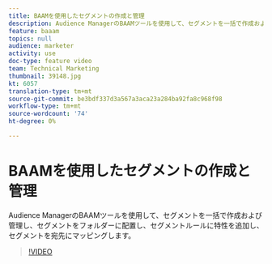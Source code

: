```yaml
---
title: BAAMを使用したセグメントの作成と管理
description: Audience ManagerのBAAMツールを使用して、セグメントを一括で作成および管理し、セグメントをフォルダーに配置し、セグメントルールに特性を追加し、セグメントを宛先にマッピングします。
feature: baaam
topics: null
audience: marketer
activity: use
doc-type: feature video
team: Technical Marketing
thumbnail: 39148.jpg
kt: 6057
translation-type: tm+mt
source-git-commit: be3bdf337d3a567a3aca23a284ba92fa8c968f98
workflow-type: tm+mt
source-wordcount: '74'
ht-degree: 0%

---
```



# BAAMを使用したセグメントの作成と管理

Audience ManagerのBAAMツールを使用して、セグメントを一括で作成および管理し、セグメントをフォルダーに配置し、セグメントルールに特性を追加し、セグメントを宛先にマッピングします。

>[!VIDEO](https://video.tv.adobe.com/v/39148/?quality=12&learn=on)
